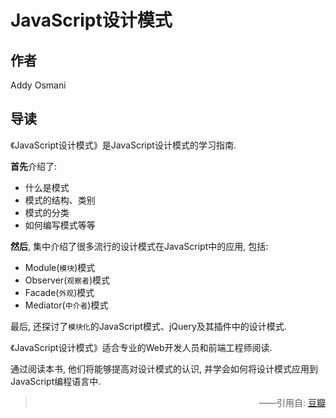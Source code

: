 # JavaScript设计模式

## 作者

Addy Osmani

## 导读

《JavaScript设计模式》是JavaScript设计模式的学习指南.

**首先**介绍了:

- 什么是模式
- 模式的结构、类别
- 模式的分类
- 如何编写模式等等

**然后**, 集中介绍了很多流行的设计模式在JavaScript中的应用, 包括:

- Module(`模块`)模式
- Observer(`观察者`)模式
- Facade(`外观`)模式
- Mediator(`中介者`)模式

最后, 还探讨了`模块化`的JavaScript模式、jQuery及其插件中的设计模式.

《JavaScript设计模式》适合专业的Web开发人员和前端工程师阅读.

通过阅读本书, 他们将能够提高对设计模式的认识, 并学会如何将设计模式应用到JavaScript编程语言中.

> <p style="text-align: right;">——引用自: <a href="https://book.douban.com">豆瓣</a></p>